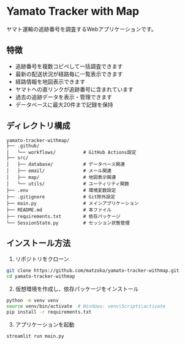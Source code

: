 # Yamato Tracker with Map

ヤマト運輸の追跡番号を調査するWebアプリケーションです。

## 特徴

- 追跡番号を複数コピペして一括調査できます
- 最新の配送状況が経路毎に一覧表示できます
- 経路情報を地図表示できます
- ヤマトへの直リンクが追跡番号に含まれています
- 過去の追跡データを表示・管理できます
- データベースに最大20件まで記録を保持

## ディレクトリ構成

```
yamato-tracker-withmap/
├── .github/
│   └── workflows/          # GitHub Actions設定
├── src/
│   ├── database/           # データベース関連
│   ├── email/              # メール関連
│   ├── map/                # 地図表示関連
│   └── utils/              # ユーティリティ関数
├── .env                    # 環境変数設定
├── .gitignore              # Git除外設定
├── main.py                 # メインアプリケーション
├── README.md               # 本ファイル
├── requirements.txt        # 依存パッケージ
└── SessionState.py         # セッション状態管理
```

## インストール方法

1. リポジトリをクローン
```bash
git clone https://github.com/matzoka/yamato-tracker-withmap.git
cd yamato-tracker-withmap
```

2. 仮想環境を作成し、依存パッケージをインストール
```bash
python -m venv venv
source venv/bin/activate  # Windows: venv\Scripts\activate
pip install -r requirements.txt
```

3. アプリケーションを起動
```bash
streamlit run main.py
